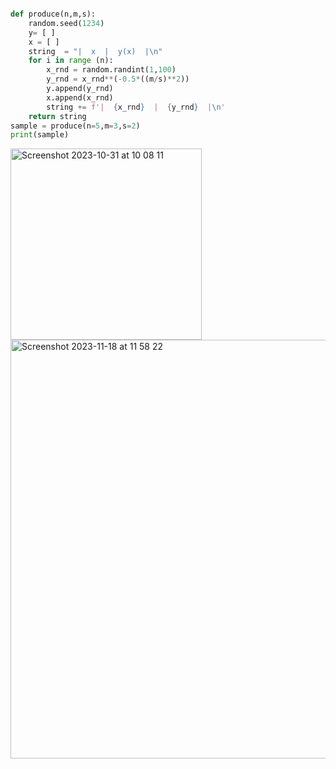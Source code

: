```py 

def produce(n,m,s):
    random.seed(1234)
    y= [ ]
    x = [ ]
    string  = "|  x  |  y(x)  |\n"
    for i in range (n):
        x_rnd = random.randint(1,100)
        y_rnd = x_rnd**(-0.5*((m/s)**2))
        y.append(y_rnd)
        x.append(x_rnd)
        string += f'|  {x_rnd}  |  {y_rnd}  |\n'
    return string
sample = produce(n=5,m=3,s=2)
print(sample)
```
<img width="306" alt="Screenshot 2023-10-31 at 10 08 11" src="https://github.com/NaomiRozenberg/unit2_repo/assets/142605919/d3590451-63c6-4600-94ea-39925ef7282b">
<img width="670" alt="Screenshot 2023-11-18 at 11 58 22" src="https://github.com/NaomiRozenberg/unit2_repo/assets/142605919/c813ca4f-e569-42d0-ab18-6f80515b3ebb">
